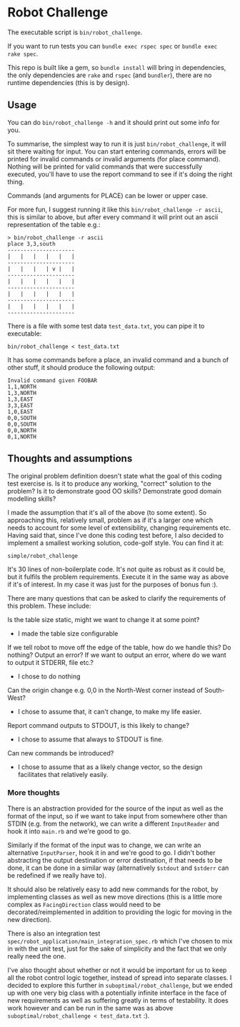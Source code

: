 # Robot Challenge

The executable script is `bin/robot_challenge`.

If you want to run tests you can `bundle exec rspec spec` or `bundle exec rake spec`.

This repo is built like a gem, so `bundle install` will bring in dependencies, the only dependencies are `rake` and `rspec`
(and `bundler`), there are no runtime dependencies (this is by design).

## Usage

You can do `bin/robot_challenge -h` and it should print out some info for you.

To summarise, the simplest way to run it is just `bin/robot_challenge`, it will sit there waiting for input. You can start entering
commands, errors will be printed for invalid commands or invalid arguments (for place command). Nothing will be printed for valid
commands that were successfully executed, you'll have to use the report command to see if it's doing the right thing.

Commands (and arguments for PLACE) can be lower or upper case.

For more fun, I suggest running it like this `bin/robot_challenge -r ascii`, this is similar to above, but after every command it
will print out an ascii representation of the table e.g.:

```
> bin/robot_challenge -r ascii
place 3,3,south
---------------------
|   |   |   |   |   |
---------------------
|   |   |   | v |   |
---------------------
|   |   |   |   |   |
---------------------
|   |   |   |   |   |
---------------------
|   |   |   |   |   |
---------------------
```

There is a file with some test data `test_data.txt`, you can pipe it to executable:

```
bin/robot_challenge < test_data.txt
```

It has some commands before a place, an invalid command and a bunch of other stuff, it should produce the following output:

```
Invalid command given FOOBAR
1,1,NORTH
1,3,NORTH
1,3,EAST
3,3,EAST
1,0,EAST
0,0,SOUTH
0,0,SOUTH
0,0,NORTH
0,1,NORTH
```


## Thoughts and assumptions

The original problem definition doesn't state what the goal of this coding test exercise is.
Is it to produce any working, "correct" solution to the problem?
Is it to demonstrate good OO skills?
Demonstrate good domain modelling skills?

I made the assumption that it's all of the above (to some extent). So approaching this, relatively small, problem as if it's
a larger one which needs to account for some level of extensibility, changing requirements etc. Having said that, since I've
done this coding test before, I also decided to implement a smallest working solution, code-golf style. You can find it at:

```
simple/robot_challenge
```

It's 30 lines of non-boilerplate code. It's not quite as robust as it could be, but it fulfils the problem requirements. Execute it in the same way as above if it's of interest. In my case it was just for the purposes of bonus fun :).


There are many questions that can be asked to clarify the requirements of this problem. These include:

Is the table size static, might we want to change it at some point?
* I made the table size configurable

If we tell robot to move off the edge of the table, how do we handle this? Do nothing? Output an error? If we want to output an error,
where do we want to output it STDERR, file etc.?
* I chose to do nothing

Can the origin change e.g. 0,0 in the North-West corner instead of South-West?
* I chose to assume that, it can't change, to make my life easier.

Report command outputs to STDOUT, is this likely to change?
* I chose to assume that always to STDOUT is fine.

Can new commands be introduced?
* I chose to assume that as a likely change vector, so the design facilitates that relatively easily.

### More thoughts

There is an abstraction provided for the source of the input as well as the format of the input, so if we want to take input from
somewhere other than STDIN (e.g. from the network), we can write a different `InputReader` and hook it into `main.rb` and we're
good to go.

Similarly if the format of the input was to change, we can write an alternative `InputParser`, hook it in and we're
good to go. I didn't bother abstracting the output destination or error destination, if that needs to be done, it can be done in
a similar way (alternatively `$stdout` and `$stderr` can be redefined if we really have to).

It should also be relatively easy to add new commands for the robot, by implementing classes as well as new move
directions (this is a little more complex as `FacingDirection` class would need to be decorated/reimplemented in
addition to providing the logic for moving in the new direction).

There is also an integration test `spec/robot_application/main_integration_spec.rb` which I've chosen to mix in with the unit
test, just for the sake of simplicity and the fact that we only really need the one.

I've also thought about whether or not it would be important for us to keep all the robot control logic together, instead of spread
into separate classes. I decided to explore this further in `suboptimal/robot_challenge`, but we ended up with one very big class with
a potentially infinite interface in the face of new requirements as well as suffering greatly in terms of testability. It does work
however and can be run in the same was as above `suboptimal/robot_challenge < test_data.txt` :).
